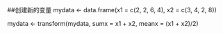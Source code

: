 ##创建新的变量
mydata <- data.frame(x1 = c(2, 2, 6, 4),
                     x2 = c(3, 4, 2, 8)) 

mydata <- transform(mydata, 
                    sumx = x1 + x2,
                    meanx = (x1 + x2)/2)

